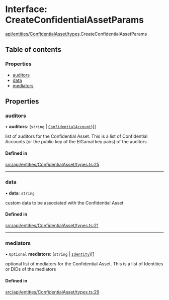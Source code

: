 # Interface: CreateConfidentialAssetParams

[api/entities/ConfidentialAsset/types](../wiki/api.entities.ConfidentialAsset.types).CreateConfidentialAssetParams

## Table of contents

### Properties

- [auditors](../wiki/api.entities.ConfidentialAsset.types.CreateConfidentialAssetParams#auditors)
- [data](../wiki/api.entities.ConfidentialAsset.types.CreateConfidentialAssetParams#data)
- [mediators](../wiki/api.entities.ConfidentialAsset.types.CreateConfidentialAssetParams#mediators)

## Properties

### auditors

• **auditors**: (`string` \| [`ConfidentialAccount`](../wiki/api.entities.ConfidentialAccount.ConfidentialAccount))[]

list of auditors for the Confidential Asset. This is a list of Confidential Accounts (or the public key of the ElGamal key pairs) of the auditors

#### Defined in

[src/api/entities/ConfidentialAsset/types.ts:25](https://github.com/PolymeshAssociation/polymesh-private-sdk/blob/2c6aa0b4/src/api/entities/ConfidentialAsset/types.ts#L25)

___

### data

• **data**: `string`

custom data to be associated with the Confidential Asset

#### Defined in

[src/api/entities/ConfidentialAsset/types.ts:21](https://github.com/PolymeshAssociation/polymesh-private-sdk/blob/2c6aa0b4/src/api/entities/ConfidentialAsset/types.ts#L21)

___

### mediators

• `Optional` **mediators**: (`string` \| [`Identity`](../wiki/api.entities.Identity.Identity))[]

optional list of mediators for the Confidential Asset. This is a list of Identities or DIDs of the mediators

#### Defined in

[src/api/entities/ConfidentialAsset/types.ts:29](https://github.com/PolymeshAssociation/polymesh-private-sdk/blob/2c6aa0b4/src/api/entities/ConfidentialAsset/types.ts#L29)
